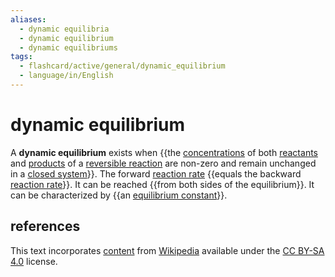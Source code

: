 ```yaml
---
aliases:
  - dynamic equilibria
  - dynamic equilibrium
  - dynamic equilibriums
tags:
  - flashcard/active/general/dynamic_equilibrium
  - language/in/English
---
```


# dynamic equilibrium

A __dynamic equilibrium__ exists when {{the [concentrations](concentration.md) of both [reactants](reagent.md) and [products](product%20(chemistry).md) of a [reversible reaction](reversible%20reaction.md) are non-zero and remain unchanged in a [closed system](closed%20system.md)}}. The forward [reaction rate](reaction%20rate.md) {{equals the backward [reaction rate](reaction%20rate.md)}}. It can be reached {{from both sides of the equilibrium}}. It can be characterized by {{an [equilibrium constant](equilibrium%20constant.md)}}. <!--SR:!2024-09-20,370,270!2027-05-02,1070,330!2028-06-18,1482,350!2028-06-07,1473,350-->

## references

This text incorporates [content](https://en.wikipedia.org/wiki/dynamic_equilibrium) from [Wikipedia](Wikipedia.md) available under the [CC BY-SA 4.0](https://creativecommons.org/licenses/by-sa/4.0/) license.
